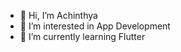 - 👋 Hi, I’m Achinthya
- 👀 I’m interested in App Development 
- 🌱 I’m currently learning Flutter

<!---
risingPhoenix7/risingPhoenix7 is a ✨ special ✨ repository because its `README.md` (this file) appears on your GitHub profile.
You can click the Preview link to take a look at your changes.
--->

